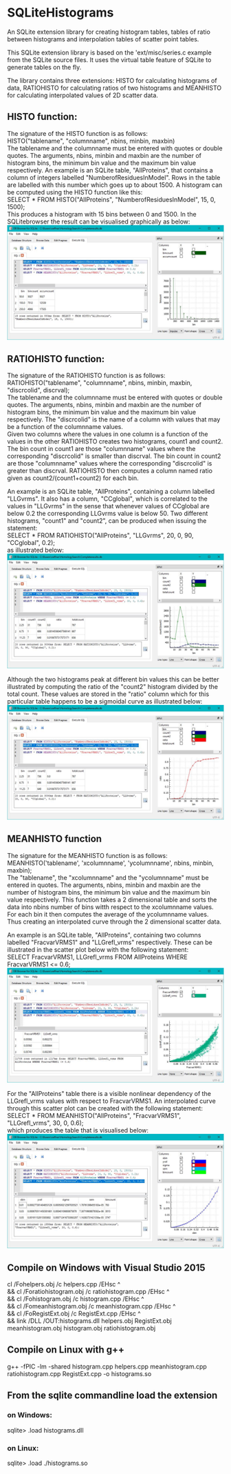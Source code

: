  
# SQLiteHistograms
An SQLite extension library for creating histogram tables, tables of ratio between histograms and  interpolation 
tables of scatter point tables.

This SQLite extension library is based on the 'ext/misc/series.c example from the SQLite source files. 
It uses the virtual table feature of SQLite to generate tables on the fly.

The library contains three extensions: HISTO for calculating histograms of data, RATIOHISTO for calculating 
ratios of two histograms and MEANHISTO for calculating interpolated values of 2D scatter data.

## HISTO function: 

The signature of the HISTO function is as follows:  
HISTO("tablename", "columnname", nbins, minbin, maxbin)  
The tablename and the columnname must be entered with quotes or double quotes. The arguments, nbins, minbin and maxbin are the
number of histogram bins, the minimum bin value and the maximum bin value respectively.
An example is an SQLite table, "AllProteins", that contains a column of integers labelled "NumberofResiduesInModel". Rows in the table are labelled with this
number which goes up to about 1500. A histogram can be computed using the HISTO function like this:  
  SELECT * FROM HISTO("AllProteins", "NumberofResiduesInModel", 15, 0, 1500);  
This produces a histogram with 15 bins between 0 and 1500. In the SQLitebrowser the result can be visualised graphically as below:  
![alt text](histo.jpg)

## RATIOHISTO function: 

The signature of the RATIOHISTO function is as follows: 
RATIOHISTO("tablename", "columnname", nbins, minbin, maxbin,  "discrcolid", discrval);  
The tablename and the columnname must be entered with quotes or double quotes. The arguments, nbins, minbin and maxbin are the
number of histogram bins, the minimum bin value and the maximum bin value respectively. The "discrcolid" is the name of a
column with values that may be a function of the columnname values.  
Given two columns where the values in one column is a function of the values in the other RATIOHISTO creates two histograms, count1 and count2. The bin count in count1 are those "columnname" values where the corresponding "discrcolid" is smaller than discrval. The bin count in count2 are those "columnname" values where the corresponding "discrcolid" is greater than discrval. RATIOHISTO then computes a column named ratio given as count2/(count1+count2) for each bin.  

An example is an SQLite table, "AllProteins", containing a column labelled "LLGvrms". It also has a column, "CCglobal", 
which is correlated to the values in "LLGvrms" in the sense that whenever values of CCglobal are below 0.2 the 
corresponding LLGvrms value is 
below 50. Two different histograms, "count1" and "count2", can be produced when issuing the statement:  
   SELECT * FROM RATIOHISTO("AllProteins", "LLGvrms", 20, 0, 90, "CCglobal", 0.2);  
as illustrated below:  
![alt text](ratio1.jpg)

Although the two histograms peak at different bin values this can be better illustrated by computing the ratio of the "count2" 
histogram divided by the total count. These values are stored in the "ratio" column which for this particular table 
happens to be a sigmoidal curve as illustrated below:  
![alt text](ratio2.jpg)

## MEANHISTO function  

The signature for the MEANHISTO function is as follows:  
MEANHISTO('tablename', 'xcolumnname', 'ycolumnname', nbins, minbin, maxbin);  
The "tablename", the "xcolumnname" and the "ycolumnname" must be entered in quotes. The arguments, nbins, minbin and maxbin are the
number of histogram bins, the minimum bin value and the maximum bin value respectively. This function takes a 2 dimensional table
and sorts the data into nbins number of bins witth respect to the xcolumnname values. For each bin it then computes the average of
the ycolumnname values. Thus creating an interpolated curve through the 2 dimensional scatter data.  

An example is an SQLite table, "AllProteins", containing two columns labelled "FracvarVRMS1" and "LLGrefl_vrms" 
respectively. These can be illustrated in the scatter plot below with the following statement:  
  SELECT FracvarVRMS1, LLGrefl_vrms FROM AllProteins WHERE FracvarVRMS1 <= 0.6;  
![alt text](scatter.jpg)

For the "AllProteins" table there is a visible nonlinear dependency of the LLGrefl_vrms values with respect to FracvarVRMS1. 
An interpolated curve through this scatter plot can be created with the following statement:  
  SELECT * FROM MEANHISTO("AllProteins", "FracvarVRMS1", "LLGrefl_vrms", 30, 0, 0.6);  
which produces the table that is visualised below:  
![alt text](mean.jpg)



## Compile on Windows with Visual Studio 2015

cl /Fohelpers.obj /c helpers.cpp /EHsc ^  
 && cl /Foratiohistogram.obj /c ratiohistogram.cpp /EHsc ^  
 && cl /Fohistogram.obj /c histogram.cpp /EHsc ^  
 && cl /Fomeanhistogram.obj /c meanhistogram.cpp /EHsc ^  
 && cl /FoRegistExt.obj /c RegistExt.cpp /EHsc ^  
 && link /DLL /OUT:histograms.dll helpers.obj RegistExt.obj meanhistogram.obj histogram.obj ratiohistogram.obj


## Compile on Linux with g++

 g++ -fPIC -lm -shared histogram.cpp helpers.cpp meanhistogram.cpp ratiohistogram.cpp RegistExt.cpp -o histograms.so


## From the sqlite commandline load the extension

### on Windows:
 
 sqlite> .load histograms.dll
 
### on Linux:
 
 sqlite> .load ./histograms.so

